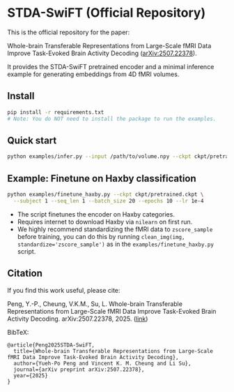 # STDA-SwiFT (Official Repository)

This is the official repository for the paper:

Whole-brain Transferable Representations from Large-Scale fMRI Data Improve Task-Evoked Brain Activity Decoding ([arXiv:2507.22378](https://arxiv.org/abs/2507.22378)).

It provides the STDA-SwiFT pretrained encoder and a minimal inference example for generating embeddings from 4D fMRI volumes.

## Install

```bash
pip install -r requirements.txt
# Note: You do NOT need to install the package to run the examples.
```

## Quick start

```bash
python examples/infer.py --input /path/to/volume.npy --ckpt ckpt/pretrained.ckpt
```

## Example: Finetune on Haxby classification

```bash
python examples/finetune_haxby.py --ckpt ckpt/pretrained.ckpt \
  --subject 1 --seq_len 1 --batch_size 20 --epochs 10 --lr 1e-4
```

- The script finetunes the encoder on Haxby categories.
- Requires internet to download Haxby via `nilearn` on first run.
- We highly recommend standardizing the fMRI data to `zscore_sample` before training, you can do this by running `clean_img(img, standardize='zscore_sample')` as in the `examples/finetune_haxby.py` script.



## Citation

If you find this work useful, please cite:

Peng, Y.-P., Cheung, V.K.M., Su, L. Whole-brain Transferable Representations from Large-Scale fMRI Data Improve Task-Evoked Brain Activity Decoding. arXiv:2507.22378, 2025. ([link](https://arxiv.org/abs/2507.22378))

BibTeX:

```
@article{Peng2025STDA-SwiFT,
  title={Whole-brain Transferable Representations from Large-Scale fMRI Data Improve Task-Evoked Brain Activity Decoding},
  author={Yueh-Po Peng and Vincent K. M. Cheung and Li Su},
  journal={arXiv preprint arXiv:2507.22378},
  year={2025}
}
```
